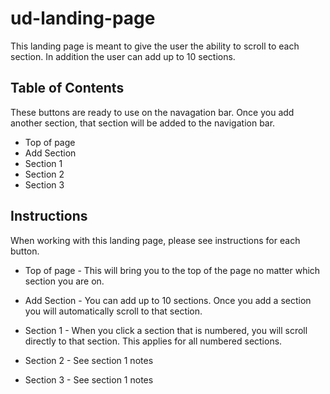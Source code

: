 # ud-landing-page

This landing page is meant to give the user the ability to scroll to each section. In addition the user can add up to 10 sections.

## Table of Contents

These buttons are ready to use on the navagation bar. Once you add another section, that section will be added to the navigation bar.

* Top of page
* Add Section
* Section 1
* Section 2
* Section 3

## Instructions

When working with this landing page, please see instructions for each button.

* Top of page - This will bring you to the top of the page no matter which section you are on.

* Add Section - You can add up to 10 sections. Once you add a section you will automatically scroll to that section.

* Section 1 - When you click a section that is numbered, you will scroll directly to that section. This applies for all numbered sections. 

* Section 2 - See section 1 notes
* Section 3 - See section 1 notes